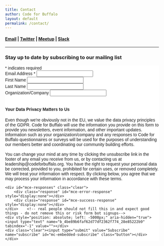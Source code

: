 ```yaml
---
title: Contact
author: Code for Buffalo
layout: default
permalink: /contact/
---
```


#### [Email](mailto:leadership@codeforbuffalo.org) &#124; [Twitter](https://twitter.com/codeforbuffalo) &#124; [Meetup](http://www.meetup.com/Code-for-Buffalo-Code-for-America-of-Western-New-York/)  &#124; [Slack](https://join.slack.com/t/codeforbuffalo/shared_invite/enQtMzk5NzA5MjA4NTQ0LWNlY2UyOWJlZWUxMjQ0NTE1M2RlOWNjNDcyNzkwZmYxNDY4MDE5ZGNhZjNhOWY4MWU2OWRhNGMzNzUwMmEzMTk)

<hr />

### Stay up to date by subscribing to our mailing list

<!-- Begin MailChimp Signup Form -->
<link href="//cdn-images.mailchimp.com/embedcode/classic-10_7.css" rel="stylesheet" type="text/css">
<style type="text/css">
	#mc_embed_signup{background:#fff; clear:left; font:14px Helvetica,Arial,sans-serif; }
	/* Add your own MailChimp form style overrides in your site stylesheet or in this style block.
	   We recommend moving this block and the preceding CSS link to the HEAD of your HTML file. */
</style>
<div id="mc_embed_signup">
<form action="https://codeforbuffalo.us18.list-manage.com/subscribe/post?u=4be89b6faf62d77df2362f774&amp;id=28e85222b9" method="post" id="mc-embedded-subscribe-form" name="mc-embedded-subscribe-form" class="validate" target="_blank" novalidate>
    <div id="mc_embed_signup_scroll">
<div class="indicates-required"><span class="asterisk">*</span> indicates required</div>
<div class="mc-field-group">
	<label for="mce-EMAIL">Email Address  <span class="asterisk">*</span>
</label>
	<input type="email" value="" name="EMAIL" class="required email" id="mce-EMAIL">
</div>
<div class="mc-field-group">
	<label for="mce-FNAME">First Name </label>
	<input type="text" value="" name="FNAME" class="" id="mce-FNAME">
</div>
<div class="mc-field-group">
	<label for="mce-LNAME">Last Name </label>
	<input type="text" value="" name="LNAME" class="" id="mce-LNAME">
</div>
<div class="mc-field-group">
	<label for="mce-COMPANY">Organization/Company </label>
	<input type="text" value="" name="COMPANY" class="" id="mce-COMPANY">
</div>

<div class="container">
	<div class="row">
		<div class="col-md-8">
			<br><h4>Your Data Privacy Matters to Us</h4>
				<p><span style="font-weight:normal"> Even though we're obviously not in the EU, we value the data privacy principles of the GDPR. Code for Buffalo will use the information you provide on this form to provide you newsletters, event information, and other important updates. Information such as your organization/company and any responses to Code for Buffalo questionnaires or surveys will be used for the purposes of understanding our members better and coordinating our community building efforts.
					<br><br>
				You can change your mind at any time by clicking the unsubscribe link in the footer of any email you receive from us, or by contacting us at leadership@codeforbuffalo.org. You have the right to request your personal data be corrected, provided to you, prohibited for certain uses, or removed completely. We will treat your information with respect. By clicking below, you agree that we may process your information in accordance with these terms.</span>
				</p>
		</div>
	</div>
</div>

	<div id="mce-responses" class="clear">
		<div class="response" id="mce-error-response" style="display:none"></div>
		<div class="response" id="mce-success-response" style="display:none"></div>
	</div>    <!-- real people should not fill this in and expect good things - do not remove this or risk form bot signups-->
    <div style="position: absolute; left: -5000px;" aria-hidden="true"><input type="text" name="b_4be89b6faf62d77df2362f774_28e85222b9" tabindex="-1" value=""></div>
    <div class="clear"><input type="submit" value="Subscribe" name="subscribe" id="mc-embedded-subscribe" class="button"></div>
    </div>
</form>
</div>
<script type='text/javascript' src='//s3.amazonaws.com/downloads.mailchimp.com/js/mc-validate.js'></script><script type='text/javascript'>(function($) {window.fnames = new Array(); window.ftypes = new Array();fnames[0]='EMAIL';ftypes[0]='email';fnames[1]='FNAME';ftypes[1]='text';fnames[2]='LNAME';ftypes[2]='text';fnames[3]='COMPANY';ftypes[3]='text';fnames[4]='PHONE';ftypes[4]='phone';fnames[5]='BIRTHDAY';ftypes[5]='birthday';}(jQuery));var $mcj = jQuery.noConflict(true);</script>
<!--End mc_embed_signup-->
